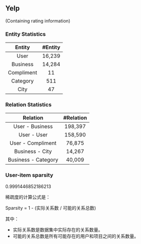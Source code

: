 ## Yelp
(Containing rating information)
### Entity Statistics
| Entity         |#Entity        |
| :-------------:|:-------------:|
| User           | 16,239        |
| Business       | 14,284        |
| Compliment     | 11            |
| Category       | 511            | 
| City           | 47           |

### Relation Statistics
| Relation            |#Relation      |
| :------------------:|:-------------:|
| User - Business     | 198,397       |
| User - User         | 158,590       |
| User - Compliment   | 76,875        |
| Business - City     | 14,267        |
| Business - Category | 40,009        |

### User-item sparsity 
0.9991446852186213


稀疏度的计算公式是：

Sparsity = 1 - (实际关系数 / 可能的关系总数)

其中：
- 实际关系数是数据集中实际存在的关系数量。
- 可能的关系总数是所有可能存在的用户和项目之间的关系数量。